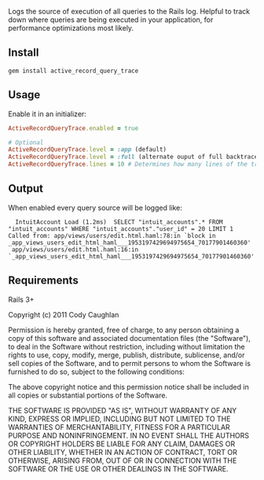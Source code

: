 Logs the source of execution of all queries to the Rails log. Helpful to track down where queries are being executed in your application, for performance optimizations most likely.

Install
-------

`gem install active_record_query_trace`

Usage
-----

Enable it in an initializer:

```ruby
ActiveRecordQueryTrace.enabled = true

# Optional
ActiveRecordQueryTrace.level = :app (default)
ActiveRecordQueryTrace.level = :full (alternate ouput of full backtrace, useful for debugging gems)
ActiveRecordQueryTrace.lines = 10 # Determines how many lines of the trace to include. Default is 5. Setting to 0 includes entire trace.
```

Output
------

When enabled every query source will be logged like:

```
  IntuitAccount Load (1.2ms)  SELECT "intuit_accounts".* FROM "intuit_accounts" WHERE "intuit_accounts"."user_id" = 20 LIMIT 1
Called from: app/views/users/edit.html.haml:78:in `block in _app_views_users_edit_html_haml___1953197429694975654_70177901460360'
 app/views/users/edit.html.haml:16:in `_app_views_users_edit_html_haml___1953197429694975654_70177901460360'
```

Requirements
------------
Rails 3+

Copyright (c) 2011 Cody Caughlan

Permission is hereby granted, free of charge, to any person obtaining
a copy of this software and associated documentation files (the
"Software"), to deal in the Software without restriction, including
without limitation the rights to use, copy, modify, merge, publish,
distribute, sublicense, and/or sell copies of the Software, and to
permit persons to whom the Software is furnished to do so, subject to
the following conditions:

The above copyright notice and this permission notice shall be
included in all copies or substantial portions of the Software.

THE SOFTWARE IS PROVIDED "AS IS", WITHOUT WARRANTY OF ANY KIND,
EXPRESS OR IMPLIED, INCLUDING BUT NOT LIMITED TO THE WARRANTIES OF
MERCHANTABILITY, FITNESS FOR A PARTICULAR PURPOSE AND
NONINFRINGEMENT. IN NO EVENT SHALL THE AUTHORS OR COPYRIGHT HOLDERS BE
LIABLE FOR ANY CLAIM, DAMAGES OR OTHER LIABILITY, WHETHER IN AN ACTION
OF CONTRACT, TORT OR OTHERWISE, ARISING FROM, OUT OF OR IN CONNECTION
WITH THE SOFTWARE OR THE USE OR OTHER DEALINGS IN THE SOFTWARE.
